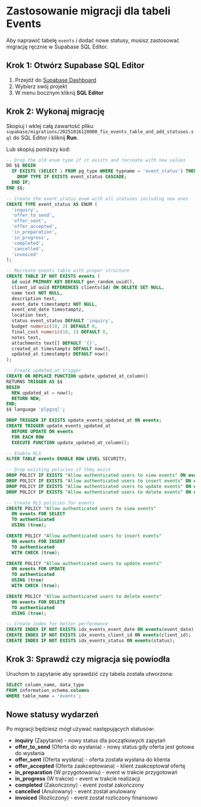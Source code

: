 # Zastosowanie migracji dla tabeli Events

Aby naprawić tabelę `events` i dodać nowe statusy, musisz zastosować migrację ręcznie w Supabase SQL Editor.

## Krok 1: Otwórz Supabase SQL Editor

1. Przejdź do [Supabase Dashboard](https://supabase.com/dashboard)
2. Wybierz swój projekt
3. W menu bocznym kliknij **SQL Editor**

## Krok 2: Wykonaj migrację

Skopiuj i wklej całą zawartość pliku `supabase/migrations/20251016120000_fix_events_table_and_add_statuses.sql` do SQL Editor i kliknij **Run**.

Lub skopiuj poniższy kod:

```sql
-- Drop the old enum type if it exists and recreate with new values
DO $$ BEGIN
  IF EXISTS (SELECT 1 FROM pg_type WHERE typname = 'event_status') THEN
    DROP TYPE IF EXISTS event_status CASCADE;
  END IF;
END $$;

-- Create the event_status enum with all statuses including new ones
CREATE TYPE event_status AS ENUM (
  'inquiry',
  'offer_to_send',
  'offer_sent',
  'offer_accepted',
  'in_preparation',
  'in_progress',
  'completed',
  'cancelled',
  'invoiced'
);

-- Recreate events table with proper structure
CREATE TABLE IF NOT EXISTS events (
  id uuid PRIMARY KEY DEFAULT gen_random_uuid(),
  client_id uuid REFERENCES clients(id) ON DELETE SET NULL,
  name text NOT NULL,
  description text,
  event_date timestamptz NOT NULL,
  event_end_date timestamptz,
  location text,
  status event_status DEFAULT 'inquiry',
  budget numeric(10, 2) DEFAULT 0,
  final_cost numeric(10, 2) DEFAULT 0,
  notes text,
  attachments text[] DEFAULT '{}',
  created_at timestamptz DEFAULT now(),
  updated_at timestamptz DEFAULT now()
);

-- Create updated_at trigger
CREATE OR REPLACE FUNCTION update_updated_at_column()
RETURNS TRIGGER AS $$
BEGIN
  NEW.updated_at = now();
  RETURN NEW;
END;
$$ language 'plpgsql';

DROP TRIGGER IF EXISTS update_events_updated_at ON events;
CREATE TRIGGER update_events_updated_at
  BEFORE UPDATE ON events
  FOR EACH ROW
  EXECUTE FUNCTION update_updated_at_column();

-- Enable RLS
ALTER TABLE events ENABLE ROW LEVEL SECURITY;

-- Drop existing policies if they exist
DROP POLICY IF EXISTS "Allow authenticated users to view events" ON events;
DROP POLICY IF EXISTS "Allow authenticated users to insert events" ON events;
DROP POLICY IF EXISTS "Allow authenticated users to update events" ON events;
DROP POLICY IF EXISTS "Allow authenticated users to delete events" ON events;

-- Create RLS policies for events
CREATE POLICY "Allow authenticated users to view events"
  ON events FOR SELECT
  TO authenticated
  USING (true);

CREATE POLICY "Allow authenticated users to insert events"
  ON events FOR INSERT
  TO authenticated
  WITH CHECK (true);

CREATE POLICY "Allow authenticated users to update events"
  ON events FOR UPDATE
  TO authenticated
  USING (true)
  WITH CHECK (true);

CREATE POLICY "Allow authenticated users to delete events"
  ON events FOR DELETE
  TO authenticated
  USING (true);

-- Create index for better performance
CREATE INDEX IF NOT EXISTS idx_events_event_date ON events(event_date);
CREATE INDEX IF NOT EXISTS idx_events_client_id ON events(client_id);
CREATE INDEX IF NOT EXISTS idx_events_status ON events(status);
```

## Krok 3: Sprawdź czy migracja się powiodła

Uruchom to zapytanie aby sprawdzić czy tabela została utworzona:

```sql
SELECT column_name, data_type
FROM information_schema.columns
WHERE table_name = 'events';
```

## Nowe statusy wydarzeń

Po migracji będziesz mógł używać następujących statusów:

- **inquiry** (Zapytanie) - nowy status dla początkowych zapytań
- **offer_to_send** (Oferta do wysłania) - nowy status gdy oferta jest gotowa do wysłania
- **offer_sent** (Oferta wysłana) - oferta została wysłana do klienta
- **offer_accepted** (Oferta zaakceptowana) - klient zaakceptował ofertę
- **in_preparation** (W przygotowaniu) - event w trakcie przygotowań
- **in_progress** (W trakcie) - event w trakcie realizacji
- **completed** (Zakończony) - event został zakończony
- **cancelled** (Anulowany) - event został anulowany
- **invoiced** (Rozliczony) - event został rozliczony finansowo
